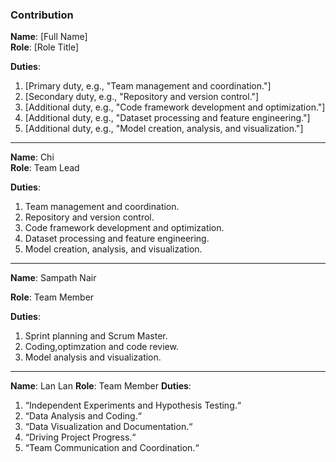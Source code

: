 ### Contribution 

**Name**: [Full Name]  
**Role**: [Role Title]  

**Duties**:
1. [Primary duty, e.g., "Team management and coordination."]
2. [Secondary duty, e.g., "Repository and version control."]
3. [Additional duty, e.g., "Code framework development and optimization."]
4. [Additional duty, e.g., "Dataset processing and feature engineering."]
5. [Additional duty, e.g., "Model creation, analysis, and visualization."]

---

**Name**: Chi  
**Role**: Team Lead  

**Duties**:
1. Team management and coordination.  
2. Repository and version control.  
3. Code framework development and optimization.  
4. Dataset processing and feature engineering.  
5. Model creation, analysis, and visualization.

---

**Name**: Sampath Nair 

**Role**: Team Member  

**Duties**:
1. Sprint planning and Scrum Master.  
2. Coding,optimzation and code review.  
3. Model analysis and visualization.

---

**Name**: Lan Lan
**Role**: Team Member
**Duties**:
1. “Independent Experiments and Hypothesis Testing.“
2. “Data Analysis and Coding.“
3. “Data Visualization and Documentation.“
4. “Driving Project Progress.“
5. “Team Communication and Coordination.“
 
